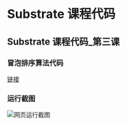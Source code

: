 # Substrate 课程代码

## Substrate 课程代码_第三课
### 冒泡排序算法代码
[链接](bubble_sort)
### 运行截图
![网页运行截图](image.png)


